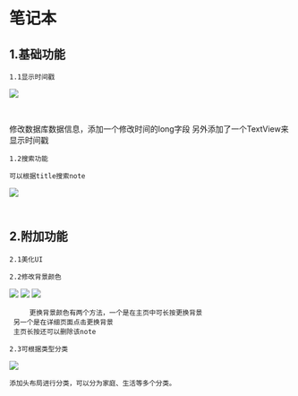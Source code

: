 笔记本
====
1.基础功能
---
	1.1显示时间戳

![](https://github.com/302850047/git/blob/master/note/note/01.png)

<br>

修改数据库数据信息，添加一个修改时间的long字段
另外添加了一个TextView来显示时间戳
	
	1.2搜索功能
	
	可以根据title搜索note
	
![](https://github.com/302850047/git/blob/master/note/note/search1.png)
<br>



	
​	
2.附加功能
----
	2.1美化UI
	
	2.2修改背景颜色
![](https://github.com/302850047/git/blob/master/note/note/bg.png)
![](https://github.com/302850047/git/blob/master/note/note/bg1.png)
![](https://github.com/302850047/git/blob/master/note/note/bg2.png)


         更换背景颜色有两个方法，一个是在主页中可长按更换背景
	 另一个是在详细页面点击更换背景
	 主页长按还可以删除该note

	2.3可根据类型分类
![](https://github.com/302850047/git/blob/master/note/note/03.png)


	添加头布局进行分类，可以分为家庭、生活等多个分类。

